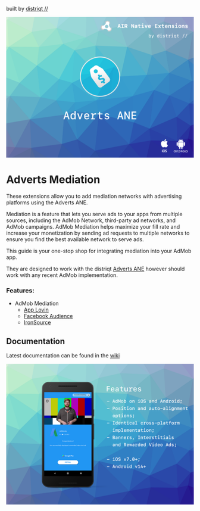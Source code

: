 built by [distriqt //](https://airnativeextensions.com) 

![](images/hero.png)


# Adverts Mediation

These extensions allow you to add mediation networks with advertising platforms using the Adverts ANE.

Mediation is a feature that lets you serve ads to your apps from multiple sources, including the AdMob Network, third-party ad networks, and AdMob campaigns. AdMob Mediation helps maximize your fill rate and increase your monetization by sending ad requests to multiple networks to ensure you find the best available network to serve ads.

This guide is your one-stop shop for integrating mediation into your AdMob app.

They are designed to work with the distriqt [Adverts ANE](https://airnativeextensions.com/extension/com.distriqt.Adverts)
however should work with any recent AdMob implementation.



### Features:


- AdMob Mediation
    - [App Lovin](https://github.com/distriqt/ANE-Adverts-Mediation/wiki/AppLovin)
    - [Facebook Audience](https://github.com/distriqt/ANE-Adverts-Mediation/wiki/FacebookAudience)
    - [IronSource](https://github.com/distriqt/ANE-Adverts-Mediation/wiki/IronSource)



## Documentation

Latest documentation can be found in the [wiki](https://github.com/distriqt/ANE-Adverts-Mediation/wiki)



![](images/promo.png)


